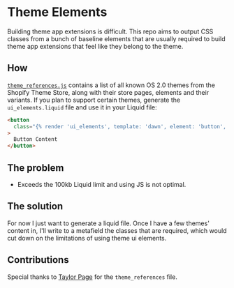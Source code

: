 # Theme Elements

Building theme app extensions is difficult. This repo aims to output CSS classes from a bunch of baseline elements that are usually required to build theme app extensions that feel like they belong to the theme.

## How

[`theme_references.js`](./theme_references.js) contains a list of all known OS 2.0 themes from the Shopify Theme Store, along with their store pages, elements and their variants. If you plan to support certain themes, generate the `ui_elements.liquid` file and use it in your Liquid file:

```html
<button
  class="{% render 'ui_elements', template: 'dawn', element: 'button', variant: 'primary'%}"
>
  Button Content
</button>
```

## The problem

- Exceeds the 100kb Liquid limit and using JS is not optimal.

## The solution

For now I just want to generate a liquid file. Once I have a few themes' content in, I'll write to a metafield the classes that are required, which would cut down on the limitations of using theme ui elements.

## Contributions

Special thanks to [Taylor Page](https://x.com/TRPage_dev) for the `theme_references` file.
